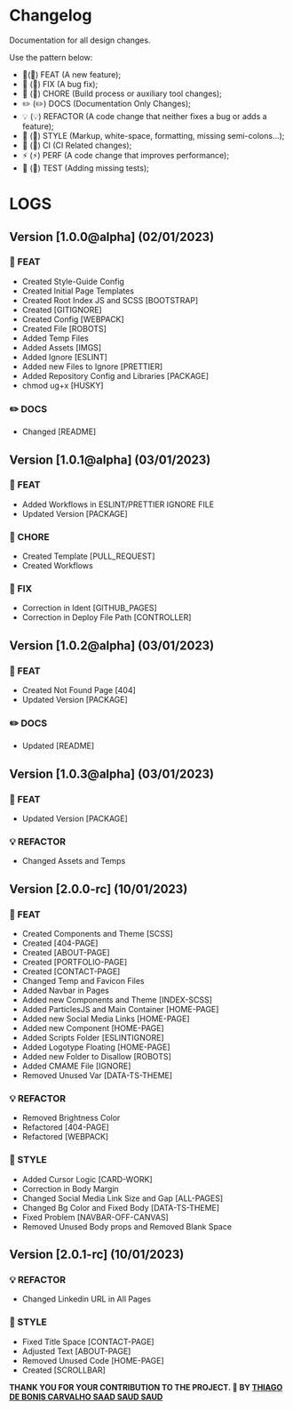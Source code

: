 # Changelog

Documentation for all design changes.

Use the pattern below:

- 🎸(:guitar:) FEAT (A new feature);
- 🐛 (:bug:) FIX (A bug fix);
- 🤖 (:robot:) CHORE (Build process or auxiliary tool changes);
- ✏️ (:pencil2:) DOCS (Documentation Only Changes);
- 💡 (:bulb:) REFACTOR (A code change that neither fixes a bug or adds a feature);
- 💄 (:lipstick:) STYLE (Markup, white-space, formatting, missing semi-colons...);
- 🎡 (:ferris_wheel:) CI (CI Related changes);
- ⚡ (:zap:) PERF (A code change that improves performance);
- 💍 (:ring:) TEST (Adding missing tests);

# LOGS

## Version [1.0.0@alpha] (02/01/2023)

### :guitar: FEAT

- Created Style-Guide Config
- Created Initial Page Templates
- Created Root Index JS and SCSS [BOOTSTRAP]
- Created [GITIGNORE]
- Created Config [WEBPACK]
- Created File [ROBOTS]
- Added Temp Files
- Added Assets [IMGS]
- Added Ignore [ESLINT]
- Added new Files to Ignore [PRETTIER]
- Added Repository Config and Libraries [PACKAGE]
- chmod ug+x [HUSKY]

### :pencil2: DOCS

- Changed [README]

## Version [1.0.1@alpha] (03/01/2023)

### :guitar: FEAT

- Added Workflows in ESLINT/PRETTIER IGNORE FILE
- Updated Version [PACKAGE]

### :robot: CHORE

- Created Template [PULL_REQUEST]
- Created Workflows

### :bug: FIX

- Correction in Ident [GITHUB_PAGES]
- Correction in Deploy File Path [CONTROLLER]

## Version [1.0.2@alpha] (03/01/2023)

### :guitar: FEAT

- Created Not Found Page [404]
- Updated Version [PACKAGE]

### :pencil2: DOCS

- Updated [README]

## Version [1.0.3@alpha] (03/01/2023)

### :guitar: FEAT

- Updated Version [PACKAGE]

### :bulb: REFACTOR

- Changed Assets and Temps

## Version [2.0.0-rc] (10/01/2023)

### :guitar: FEAT

- Created Components and Theme [SCSS]
- Created [404-PAGE]
- Created [ABOUT-PAGE]
- Created [PORTFOLIO-PAGE]
- Created [CONTACT-PAGE]
- Changed Temp and Favicon Files
- Added Navbar in Pages
- Added new Components and Theme [INDEX-SCSS]
- Added ParticlesJS and Main Container [HOME-PAGE]
- Added new Social Media Links [HOME-PAGE]
- Added new Component [HOME-PAGE]
- Added Scripts Folder [ESLINTIGNORE]
- Added Logotype Floating [HOME-PAGE]
- Added new Folder to Disallow [ROBOTS]
- Added CMAME File [IGNORE]
- Removed Unused Var [DATA-TS-THEME]

### :bulb: REFACTOR

- Removed Brightness Color
- Refactored [404-PAGE]
- Refactored [WEBPACK]

### :lipstick: STYLE

- Added Cursor Logic [CARD-WORK]
- Correction in Body Margin
- Changed Social Media Link Size and Gap [ALL-PAGES]
- Changed Bg Color and Fixed Body [DATA-TS-THEME]
- Fixed Problem [NAVBAR-OFF-CANVAS]
- Removed Unused Body props and Removed Blank Space

## Version [2.0.1-rc] (10/01/2023)

### :bulb: REFACTOR

- Changed Linkedin URL in All Pages

### :lipstick: STYLE

- Fixed Title Space [CONTACT-PAGE]
- Adjusted Text [ABOUT-PAGE]
- Removed Unused Code [HOME-PAGE]
- Created [SCROLLBAR]

**THANK YOU FOR YOUR CONTRIBUTION TO THE PROJECT. 💖
BY [THIAGO DE BONIS CARVALHO SAAD SAUD SAUD](https://www.linkedin.com/in/thiagosaud/)**
